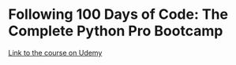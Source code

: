 # Following 100 Days of Code: The Complete Python Pro Bootcamp

[Link to the course on Udemy](https://www.udemy.com/course/100-days-of-code/)
